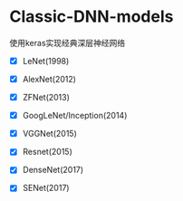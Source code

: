 # Classic-DNN-models
使用keras实现经典深层神经网络

- [x] LeNet(1998)
- [x] AlexNet(2012)
- [x] ZFNet(2013)
- [x] GoogLeNet/Inception(2014)
- [x] VGGNet(2015)
- [x] Resnet(2015)
- [x] DenseNet(2017)
- [x] SENet(2017)

